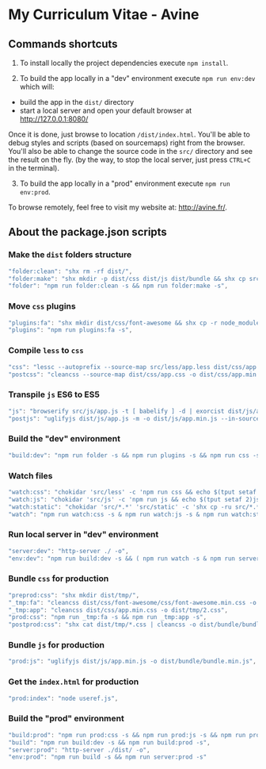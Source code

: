 # My Curriculum Vitae - Avine

## Commands shortcuts

1. To install locally the project dependencies execute `npm install`.

2. To build the app locally in a "dev" environment execute `npm run env:dev` which will:
  - build the app in the `dist/` directory
  - start a local server and open your default browser at http://127.0.0.1:8080/

Once it is done, just browse to location `/dist/index.html`.
You'll be able to debug styles and scripts (based on sourcemaps) right from the browser.
You'll also be able to change the source code in the `src/` directory and see the result on the fly.
(by the way, to stop the local server, just press `CTRL+C` in the terminal).

3. To build the app locally in a "prod" environment execute `npm run env:prod`.

To browse remotely, feel free to visit my website at: http://avine.fr/.

## About the package.json scripts

### Make the `dist` folders structure

```javascript
"folder:clean": "shx rm -rf dist/",
"folder:make": "shx mkdir -p dist/css dist/js dist/bundle && shx cp src/*.* dist/ && shx cp -r src/static dist/",
"folder": "npm run folder:clean -s && npm run folder:make -s",
```

### Move `css` plugins

```javascript
"plugins:fa": "shx mkdir dist/css/font-awesome && shx cp -r node_modules/font-awesome/css/ node_modules/font-awesome/fonts/ dist/css/font-awesome/",
"plugins": "npm run plugins:fa -s",
```

### Compile `less` to `css`

```javascript
"css": "lessc --autoprefix --source-map src/less/app.less dist/css/app.css",
"postcss": "cleancss --source-map dist/css/app.css -o dist/css/app.min.css",
```

### Transpile `js` ES6 to ES5

```javascript
"js": "browserify src/js/app.js -t [ babelify ] -d | exorcist dist/js/app.js.map > dist/js/app.js",
"postjs": "uglifyjs dist/js/app.js -m -o dist/js/app.min.js --in-source-map dist/js/app.js.map --source-map dist/js/app.min.js.map --source-map-url app.min.js.map --source-map-root app/js",
```

### Build the "dev" environment

```javascript
"build:dev": "npm run folder -s && npm run plugins -s && npm run css -s && npm run js -s",
```

### Watch files

```javascript
"watch:css": "chokidar 'src/less' -c 'npm run css && echo $(tput setaf 2)css done$(tput sgr0)'",
"watch:js": "chokidar 'src/js' -c 'npm run js && echo $(tput setaf 2)js done$(tput sgr0)'",
"watch:static": "chokidar 'src/*.*' 'src/static' -c 'shx cp -ru src/*.* src/static dist/ && echo $(tput setaf 2)static done$(tput sgr0)'",
"watch": "npm run watch:css -s & npm run watch:js -s & npm run watch:static -s",
```

### Run local server in "dev" environment

```javascript
"server:dev": "http-server ./ -o",
"env:dev": "npm run build:dev -s && ( npm run watch -s & npm run server:dev -s )",
```

### Bundle `css` for production

```javascript
"preprod:css": "shx mkdir dist/tmp/",
"_tmp:fa": "cleancss dist/css/font-awesome/css/font-awesome.min.css -o dist/tmp/1.css",
"_tmp:app": "cleancss dist/css/app.min.css -o dist/tmp/2.css",
"prod:css": "npm run _tmp:fa -s && npm run _tmp:app -s",
"postprod:css": "shx cat dist/tmp/*.css | cleancss -o dist/bundle/bundle.min.css --s0 && shx rm -r dist/tmp/",
```

### Bundle `js` for production

```javascript
"prod:js": "uglifyjs dist/js/app.min.js -o dist/bundle/bundle.min.js",
```

### Get the `index.html` for production

```javascript
"prod:index": "node useref.js",
```

### Build the "prod" environment

```javascript
"build:prod": "npm run prod:css -s && npm run prod:js -s && npm run prod:index -s",
"build": "npm run build:dev -s && npm run build:prod -s",
"server:prod": "http-server ./dist/ -o",
"env:prod": "npm run build -s && npm run server:prod -s"
```
